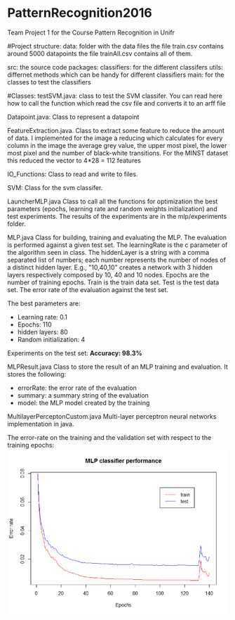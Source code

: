 # PatternRecognition2016
Team Project 1 for the Course Pattern Recognition in Unifr 

#Project structure:
data: 	folder with the data files
	the file train.csv contains around 5000 datapoints
	the file trainAll.csv contains all of them.

src:	the source code
  packages: 
	classifiers: for the different classifers
	utils: differnet methods which can be handy for different classifiers
	main: for the classes to test the classifiers 

#Classes:
testSVM.java:
class to test the SVM classifer. You can read here how to call 
the function which read the csv file and converts it to an arff file

Datapoint.java:
Class to represent a datapoint 

FeatureExtraction.java.
Class to extract some feature to reduce the amount of data.
I implemented for the image a reducing which calculates for every column
in the image the average grey value, the upper most pixel, the lower most pixel
and the number of black-white transitions.
For the MINST dataset this reduced the vector to 4*28 = 112 features

IO_Functions:
Class to read and write to files.

SVM:
Class for the svm classifer. 


LauncherMLP.java
Class to call all the functions for optimization the best parameters (epochs, learning rate and random weights initialization) and test experiments. The results of the experiments are in the mlp/experiments folder.


MLP.java
Class for building, training and evaluating the MLP. The evaluation is performed against a given test set.
The learningRate is the c parameter of the algorithm seen in class. 
The hiddenLayer is a string with a comma separated list of numbers; each number represents the number of nodes of a distinct hidden layer. E.g., "10,40,10" creates a network with 3 hidden layers respectively composed by 10, 40 and 10 nodes.
Epochs are the number of training epochs.
Train is the train data set.
Test is the test data set.
The error rate of the evaluation against the test set.

The best parameters are:
* Learning rate: 0.1
* Epochs: 110
* hidden layers: 80
* Random initialization: 4

Experiments on the test set:
**Accuracy: 98.3%**

MLPResult.java
Class to store the result of an MLP training and evaluation.
It stores the following:
* errorRate: the error rate of the evaluation
* summary: a summary string of the evaluation
* model: the MLP model created by the training
	
MultilayerPerceptonCustom.java
Multi-layer perceptron neural networks implementation in java.

The error-rate on the training and the validation set with respect to the
training epochs:
![alt text](mlp/experiments/plot.png)


